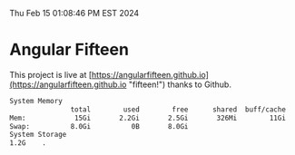 Thu Feb 15 01:08:46 PM EST 2024

# Angular Fifteen


This project is live at [https://angularfifteen.github.io](https://angularfifteen.github.io "fifteen!") thanks to Github.

```bash
System Memory
               total        used        free      shared  buff/cache   available
Mem:            15Gi       2.2Gi       2.5Gi       326Mi        11Gi        13Gi
Swap:          8.0Gi          0B       8.0Gi
System Storage
1.2G	.
```
